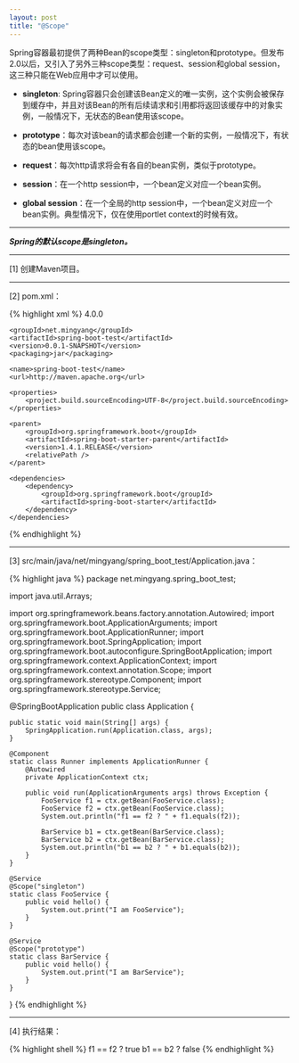 ```yaml
---
layout: post
title: "@Scope"
---
```


Spring容器最初提供了两种Bean的scope类型：singleton和prototype。但发布2.0以后，又引入了另外三种scope类型：request、session和global session，这三种只能在Web应用中才可以使用。
 
- **singleton**: Spring容器只会创建该Bean定义的唯一实例，这个实例会被保存到缓存中，并且对该Bean的所有后续请求和引用都将返回该缓存中的对象实例，一般情况下，无状态的Bean使用该scope。
 
- **prototype**：每次对该bean的请求都会创建一个新的实例，一般情况下，有状态的bean使用该scope。
 
- **request**：每次http请求将会有各自的bean实例，类似于prototype。
 
- **session**：在一个http session中，一个bean定义对应一个bean实例。
 
- **global session**：在一个全局的http session中，一个bean定义对应一个bean实例。典型情况下，仅在使用portlet context的时候有效。

---

***Spring的默认scope是singleton。***

---

[1] 创建Maven项目。

---

[2] pom.xml：

{% highlight xml %}
<project xmlns="http://maven.apache.org/POM/4.0.0" xmlns:xsi="http://www.w3.org/2001/XMLSchema-instance"
    xsi:schemaLocation="http://maven.apache.org/POM/4.0.0 http://maven.apache.org/xsd/maven-4.0.0.xsd">
    <modelVersion>4.0.0</modelVersion>

    <groupId>net.mingyang</groupId>
    <artifactId>spring-boot-test</artifactId>
    <version>0.0.1-SNAPSHOT</version>
    <packaging>jar</packaging>

    <name>spring-boot-test</name>
    <url>http://maven.apache.org</url>

    <properties>
        <project.build.sourceEncoding>UTF-8</project.build.sourceEncoding>
    </properties>

    <parent>
        <groupId>org.springframework.boot</groupId>
        <artifactId>spring-boot-starter-parent</artifactId>
        <version>1.4.1.RELEASE</version>
        <relativePath />
    </parent>

    <dependencies>
        <dependency>
            <groupId>org.springframework.boot</groupId>
            <artifactId>spring-boot-starter</artifactId>
        </dependency>
    </dependencies>
</project>
{% endhighlight %}

---

[3] src/main/java/net/mingyang/spring_boot_test/Application.java：

{% highlight java %}
package net.mingyang.spring_boot_test;

import java.util.Arrays;

import org.springframework.beans.factory.annotation.Autowired;
import org.springframework.boot.ApplicationArguments;
import org.springframework.boot.ApplicationRunner;
import org.springframework.boot.SpringApplication;
import org.springframework.boot.autoconfigure.SpringBootApplication;
import org.springframework.context.ApplicationContext;
import org.springframework.context.annotation.Scope;
import org.springframework.stereotype.Component;
import org.springframework.stereotype.Service;

@SpringBootApplication
public class Application {
    
    public static void main(String[] args) {
        SpringApplication.run(Application.class, args);
    }
    
    @Component
    static class Runner implements ApplicationRunner {  
        @Autowired
        private ApplicationContext ctx;

        public void run(ApplicationArguments args) throws Exception {
            FooService f1 = ctx.getBean(FooService.class);
            FooService f2 = ctx.getBean(FooService.class);
            System.out.println("f1 == f2 ? " + f1.equals(f2));
            
            BarService b1 = ctx.getBean(BarService.class);
            BarService b2 = ctx.getBean(BarService.class);
            System.out.println("b1 == b2 ? " + b1.equals(b2));
        }  
    }
    
    @Service
    @Scope("singleton")
    static class FooService {
        public void hello() {
            System.out.print("I am FooService");
        }
    }
    
    @Service
    @Scope("prototype")
    static class BarService {
        public void hello() {
            System.out.print("I am BarService");
        }
    }
}
{% endhighlight %}

---

[4] 执行结果：

{% highlight shell %}
f1 == f2 ? true
b1 == b2 ? false
{% endhighlight %}